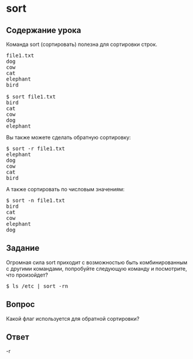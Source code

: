 # sort

## Cодержание урока

Команда sort (сортировать) полезна для сортировки строк.

<pre>
file1.txt
dog
cow
cat
elephant
bird

$ sort file1.txt
bird
cat
cow
dog
elephant
</pre>

Вы также можете сделать обратную сортировку:

<pre>$ sort -r file1.txt
elephant
dog
cow
cat
bird
</pre>

А также сортировать по числовым значениям:

<pre>$ sort -n file1.txt
bird
cat
cow
elephant
dog
</pre>

## Задание

Огромная сила sort приходит с возможностью быть комбинированным с другими командами, попробуйте следующую команду и посмотрите, что произойдет?

<pre>$ ls /etc | sort -rn</pre>

## Вопрос

Какой флаг используется для обратной сортировки?

## Ответ

-r
